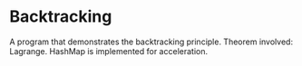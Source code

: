 # Backtracking
A program that demonstrates the backtracking principle.
Theorem involved: Lagrange.
HashMap is implemented for acceleration.
